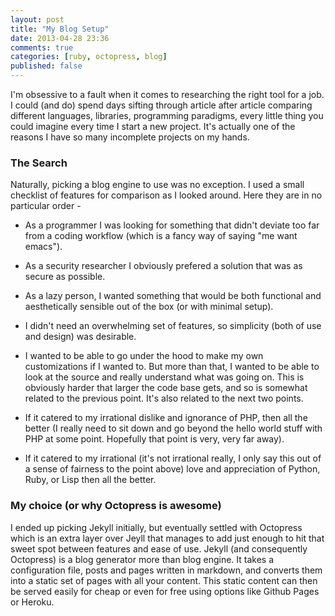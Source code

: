 ```yaml
---
layout: post
title: "My Blog Setup"
date: 2013-04-28 23:36
comments: true
categories: [ruby, octopress, blog]
published: false
---
```


I'm obsessive to a fault when it comes to researching the right tool
for a job. I could (and do) spend days sifting through article
after article comparing different languages, libraries, programming
paradigms, every little thing you could imagine every time I start a
new project. It's actually one of the reasons I have so many
incomplete projects on my hands.

### The Search

Naturally, picking a blog engine to use was no exception. I used a
small checklist of features for comparison as I looked around. Here
they are in no particular order -

* As a programmer I was looking for something that didn't deviate too
  far from a coding workflow (which is a fancy way of saying "me want
  emacs").

* As a security researcher I obviously prefered a solution that was as
  secure as possible.

* As a lazy person, I wanted something that would be both functional
  and aesthetically sensible out of the box (or with minimal setup).

* I didn't need an overwhelming set of features, so simplicity (both
  of use and design) was desirable.

* I wanted to be able to go under the hood to make my own
  customizations if I wanted to. But more than that, I wanted to be
  able to look at the source and really understand what was going
  on. This is obviously harder that larger the code base gets, and so
  is somewhat related to the previous point. It's also related to the
  next two points.

* If it catered to my irrational dislike and ignorance of PHP, then
  all the better (I really need to sit down and go beyond the hello
  world stuff with PHP at some point. Hopefully that point is very,
  very far away).

* If it catered to my irrational (it's not irrational really, I only
  say this out of a sense of fairness to the point above) love and
  appreciation of Python, Ruby, or Lisp then all the better.


### My choice (or why Octopress is awesome)

I ended up picking Jekyll initially, but eventually settled with
Octopress which is an extra layer over Jeyll that manages to add just
enough to hit that sweet spot between features and ease of use. Jekyll
(and consequently Octopress) is a blog generator more than blog
engine. It takes a configuration file, posts and pages written in
markdown, and converts them into a static set of pages with all your
content. This static content can then be served easily for cheap or
even for free using options like Github Pages or Heroku.
